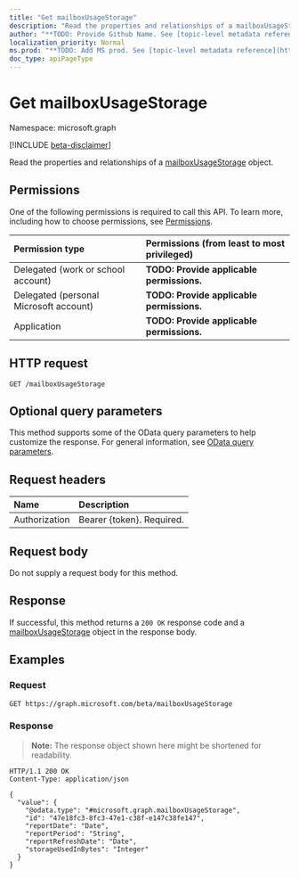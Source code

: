 ```yaml
---
title: "Get mailboxUsageStorage"
description: "Read the properties and relationships of a mailboxUsageStorage object."
author: "**TODO: Provide Github Name. See [topic-level metadata reference](https://msgo.azurewebsites.net/add/document/guidelines/metadata.html#topic-level-metadata)**"
localization_priority: Normal
ms.prod: "**TODO: Add MS prod. See [topic-level metadata reference](https://msgo.azurewebsites.net/add/document/guidelines/metadata.html#topic-level-metadata)**"
doc_type: apiPageType
---
```


# Get mailboxUsageStorage
Namespace: microsoft.graph

[!INCLUDE [beta-disclaimer](../../includes/beta-disclaimer.md)]

Read the properties and relationships of a [mailboxUsageStorage](../resources/mailboxusagestorage.md) object.

## Permissions
One of the following permissions is required to call this API. To learn more, including how to choose permissions, see [Permissions](/graph/permissions-reference).

|Permission type|Permissions (from least to most privileged)|
|:---|:---|
|Delegated (work or school account)|**TODO: Provide applicable permissions.**|
|Delegated (personal Microsoft account)|**TODO: Provide applicable permissions.**|
|Application|**TODO: Provide applicable permissions.**|

## HTTP request

<!-- {
  "blockType": "ignored"
}
-->
``` http
GET /mailboxUsageStorage
```

## Optional query parameters
This method supports some of the OData query parameters to help customize the response. For general information, see [OData query parameters](/graph/query-parameters).

## Request headers
|Name|Description|
|:---|:---|
|Authorization|Bearer {token}. Required.|

## Request body
Do not supply a request body for this method.

## Response

If successful, this method returns a `200 OK` response code and a [mailboxUsageStorage](../resources/mailboxusagestorage.md) object in the response body.

## Examples

### Request
<!-- {
  "blockType": "request",
  "name": "get_mailboxusagestorage"
}
-->
``` http
GET https://graph.microsoft.com/beta/mailboxUsageStorage
```


### Response
>**Note:** The response object shown here might be shortened for readability.
<!-- {
  "blockType": "response",
  "truncated": true,
  "@odata.type": "microsoft.graph.mailboxUsageStorage"
}
-->
``` http
HTTP/1.1 200 OK
Content-Type: application/json

{
  "value": {
    "@odata.type": "#microsoft.graph.mailboxUsageStorage",
    "id": "47e18fc3-8fc3-47e1-c38f-e147c38fe147",
    "reportDate": "Date",
    "reportPeriod": "String",
    "reportRefreshDate": "Date",
    "storageUsedInBytes": "Integer"
  }
}
```

